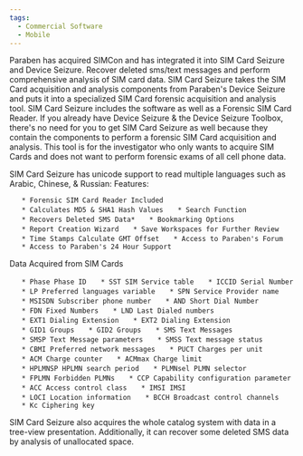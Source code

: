 ```yaml
---
tags:
  - Commercial Software
  - Mobile
---
```

Paraben has acquired SIMCon and has integrated it into SIM Card Seizure
and Device Seizure. Recover deleted sms/text messages and perform
comprehensive analysis of SIM card data. SIM Card Seizure takes the SIM
Card acquisition and analysis components from Paraben's Device Seizure
and puts it into a specialized SIM Card forensic acquisition and
analysis tool. SIM Card Seizure includes the software as well as a
Forensic SIM Card Reader. If you already have Device Seizure & the
Device Seizure Toolbox, there's no need for you to get SIM Card Seizure
as well because they contain the components to perform a forensic SIM
Card acquisition and analysis. This tool is for the investigator who
only wants to acquire SIM Cards and does not want to perform forensic
exams of all cell phone data.

SIM Card Seizure has unicode support to read multiple languages such as
Arabic, Chinese, & Russian: Features:

`   * Forensic SIM Card Reader Included`
`   * Calculates MD5 & SHA1 Hash Values`
`   * Search Function`
`   * Recovers Deleted SMS Data*`
`   * Bookmarking Options`
`   * Report Creation Wizard`
`   * Save Workspaces for Further Review`
`   * Time Stamps Calculate GMT Offset`
`   * Access to Paraben's Forum`
`   * Access to Paraben's 24 Hour Support `

Data Acquired from SIM Cards

`   * Phase Phase ID`
`   * SST SIM Service table`
`   * ICCID Serial Number`
`   * LP Preferred languages variable`
`   * SPN Service Provider name`
`   * MSISDN Subscriber phone number`
`   * AND Short Dial Number`
`   * FDN Fixed Numbers`
`   * LND Last Dialed numbers`
`   * EXT1 Dialing Extension`
`   * EXT2 Dialing Extension`
`   * GID1 Groups`
`   * GID2 Groups`
`   * SMS Text Messages`
`   * SMSP Text Message parameters`
`   * SMSS Text message status`
`   * CBMI Preferred network messages`
`   * PUCT Charges per unit`
`   * ACM Charge counter`
`   * ACMmax Charge limit`
`   * HPLMNSP HPLMN search period`
`   * PLMNsel PLMN selector`
`   * FPLMN Forbidden PLMNs`
`   * CCP Capability configuration parameter`
`   * ACC Access control class`
`   * IMSI IMSI`
`   * LOCI Location information`
`   * BCCH Broadcast control channels`
`   * Kc Ciphering key`

SIM Card Seizure also acquires the whole catalog system with data in a
tree-view presentation. Additionally, it can recover some deleted SMS
data by analysis of unallocated space.
